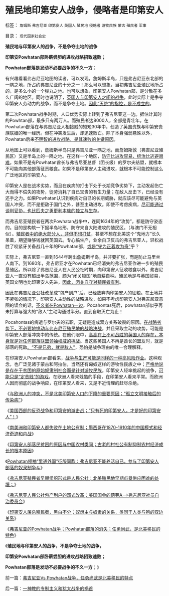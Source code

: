 # 殖民地印第安人战争，侵略者是印第安人

标签： `詹姆斯` `弗吉尼亚` `印第安人` `英国人` `殖民地` `侵略者` `游牧民族` `蒙古` `殖民者` `军事` 

目录： `现代国家社会史`

**殖民地与印第安人的战争，不是争夺土地的战争**

**印第安Powhatan部卧薪尝胆的进攻战略招致速败；**

**Powhatan部落是发动不必要战争的不义一方**；

有兴趣看看弗吉尼亚地图的读者，可以发现，詹姆斯半岛，只是弗吉尼亚东北部的一隅之地，所占约弗吉尼亚的十分之一！那么可以想象，当初弗吉尼亚殖民地所占的，是多么小的一个弹丸之地。也可以想象，印第安人Powhatan部，是分散在多么广阔的地区。同时也说明了，[英国人与印第安人之间的战争](../../../2011/1/19/“妖魔化美国”有全球“统一战线”.md)，此时实际上是争夺印第安人劳动力的战争，而不是争夺土地。[因此“灭绝”的指控，是不成立的](../../../2009/7/6/美国残酷屠杀印第安人的历史真相.md)。

第二次Powhatan战争时期，人口优势实际上转到了弗吉尼亚这一边。据估计其时的Powhtan部，最多只有两万人。而殖民者达8000人，全部是青壮年。在Powhatan部落在与弗吉尼亚人相接触的短短30年中，创造了英国贵族与印第安贵族联姻的唯一经历。但在冲突发生后，却迅速败亡。除了本身强弱悬殊以外，Powhatan后来[不明智的进攻战略，是其速败的关键原因](../../../2009/6/23/守为正着攻为奇.md)。

从地图上可以看到，詹姆斯半岛只是弗吉尼亚一隅之地，而詹姆斯敦（弗吉尼亚殖民区）又是半岛上的一隅之地。在这样一个地区，[防守比进攻容易，统治比逃避艰难](../../../2009/12/25/自力更生国防建设是小农意识历史经验.md)。如果不是有Powhatan酋长与弗吉尼亚总督（团长级）的罗尔夫结盟，就根本不可能向其他部落征贡粮食。如果不是印第安人主动进攻，就根本不可能控制这么广泛地区的印第安人。

印第安人是在战术劣势，而且在疾病的打击下处于长期竞争劣势下，主动发起伤亡大而得不偿失的攻势，徒劳消耗了自已宝贵的有生力量；在敌人反击下，已经没有还手之力。如果Powhatan认识到疾病对自已的长期威胁，就应该尽可能避免与英国人冲突，而不是拒敌于国门之外，甚至主动进攻。即使不考虑疾病，[尽可能通过谈判妥协，也比匹夫之勇更利本族的独立与生存](../../../2009/12/11/疯狂的日本和明智的德国和法国的“卖国英雄”.md)。

而弗吉尼亚殖民者在两次Powhatan战争中，连同1634年的“攻势”，都是防守姿态的。目的是构筑一下据半岛地形，防守来自大陆进攻的殖民区。（与澳门不无相似）。[殖民者中的绝大部分人，非但不想打仗](../../../2010/3/10/军人牺牲是无私吗？.md)，甚至不想在北美这个“鬼地方”长久呆着，期望赚够钱就回英国去。专心搞生产，业余自卫反击的弗吉尼亚人，轻松战胜了咬紧牙关备战几十年的Powhatan部，[或是“守为正着攻为奇”](../../../2009/12/15/好战必亡，忘战必危.md)乎？

实际上，弗吉尼亚一直到1644年跨出詹姆斯半岛，并非要扩张，而是防止马里兰人南下。到1680年，弗吉尼亚才在Powhatan已经消失的弗吉尼亚作进一步的殖民垦殖区。所以除了弗吉尼亚人在人民公社时期，向印第安人征收粮食以外，弗吉尼亚人一直没有超出半岛范围，颇为“闭关锁国”地自耕自种。殖民地是与英国贸易，英国文明也比印第安人先进，[因此，闭关自守对殖民者有利](../../../2009/12/25/自力更生就是闭关锁国和印度.md)。

因此在弗吉尼亚公社改革成“包产到户”后，已经放弃向印第安人的征粮。在土地并不紧张的情况下，印第安人主动性的战略进攻，如果不考虑印第安人对弗吉尼亚意图的误会的话，[不义者在Powhatan一边](../../../2009/12/17/正义向善的战争，和不正义的战争.md)。Pocahontas死后，powhatan部似乎再未打算与强大的“敌人”主动沟通过半分。直到自取灭亡为止！

Pocahontas的病逝与罗尔夫的去职，无疑是造成双方关系破裂的原因。[在战略劣势下，不必要地挑动与弗吉尼亚殖民地的战略决战](../../../2010/9/7/战争转移危机矛盾不可能；中央集权强大是错觉.md)，并且采取主动的攻势，可能是印第安人部落冲突中的传统。在他们眼中，[高高在上不可战胜的英国人的存在，本身就是对任何部落联盟领袖权威的挑战](../../../2010/6/4/《六国论》是粪青“误国论”；战国经济实力版图.md)。当这些英国人不再是酋长的盟友时，就是部落的死敌[。“不是兄弟，就是敌人”](../../../2011/1/31/人和动物的区别及人权和利益逻辑.md)，恐怕是战争理由的唯一合理解释。

在印第安人Powhatan部看来，[战争与生产可能是同样的一种高风险作业](../../../2011/8/22/蛮族是奴隶社会伴生物；蛮族是集体奴隶.md)。这种观念，也广泛见诸于蒙古和阿拉伯，当然还有匈奴这样的游牧性民族之中；[严格地说是存在于贫困的原始奴隶制社会而是针对游牧民族](../../../2011/7/22/奴隶制是生存环境恶劣的求生机制.md)。印第安人轻率挑起的战争，[可能只是“定贵贱”的游戏](../../../2011/1/30/狼的斗牙和狗的斗嘴.md)，在欧洲人看来残酷的手段，在印第安人看来平常。而欧洲人因而彻底的战争响应，在印第安人看来，又是不近情理的赶尽杀绝。

《[与欧洲人的冲突，不是北美印第安人口的下降的重要原因；“孤立文明接触后的传染病”](../../../2011/9/24/与欧洲人的冲突，不是印第安人口下降的原因.md)》

《[美国西部的反恐战争和印第安的游击战；“只有死的印第安人，才是好的印第安人”！](../../../2011/9/24/谁欢呼“只有死的印第安人，才是好的印第安人”.md)》

《[南美洲和印第安人都失败在土地公有制；墨西哥在1870-1910年的中国模式和经济奇迹和内战](../../../2011/9/24/南美洲和印第安人的土地公有制；墨西哥“经济奇迹”.md)》

《[印第安人部落民贫困的原因与中国农村类同；古老的村社公有制抑制农村经济成长的根本原因](../../../2011/9/24/印第安人部落民贫困原因与中国农村类同.md)》

《[Powhatan领袖“里通外国”征服同胞；弗吉尼亚不能养活自已，参与了印第安人部落的奴隶制争斗](../../../2011/9/25/印第安人Powatan首领借弗吉尼亚统治同胞.md)》

《[弗吉尼亚殖民者早期组织形式是人民公社；北美殖民地早期屯垦供应困难的处境；](../../../2011/9/25/弗吉尼亚人民公社，9000社员饿死了7000个！.md)》

《[弗吉尼亚人民公社包产到户的邓式改革；美国国会的萌芽A——>弗吉尼亚社员自治委员会](../../../2011/9/25/弗吉尼亚包产到户，美国国会雏形，黑奴制出现.md)》

《[印第安人屠杀殖民者，黑白不分；奴隶主与奴隶的关系，类同于人类与狗的双边关系](../../../2011/9/25/白奴有期徒刑7年，黑奴无期徒刑.md)》

《[弗吉尼亚的Powhatan战争；Powhatan部落的消失；任勇尚武，是北美移民的特色](../../../2011/9/25/弗吉尼亚Vs&nbsp;Powhatan战争，任勇尚武是北美移民的特点.md)》

《**殖民地与印第安人的战争，不是争夺土地的战争，**

**印第安Powhatan部卧薪尝胆的进攻战略招致速败；**

**Powhatan部落是发动不必要战争的不义一方**；》



前一篇：[弗吉尼亚Vs&nbsp;Powhatan战争，任勇尚武是北美移民的特点](../../../2011/9/25/弗吉尼亚Vs&nbsp;Powhatan战争，任勇尚武是北美移民的特点.md)

后一篇：[一神教的专制主义和犹太战争的祸首](../../../2011/9/26/一神教的专制主义和犹太战争的祸首.md)